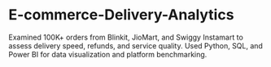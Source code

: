 # E-commerce-Delivery-Analytics
Examined 100K+ orders from Blinkit, JioMart, and Swiggy Instamart to assess delivery speed, refunds, and service quality. Used Python, SQL, and Power BI for data visualization and platform benchmarking.
